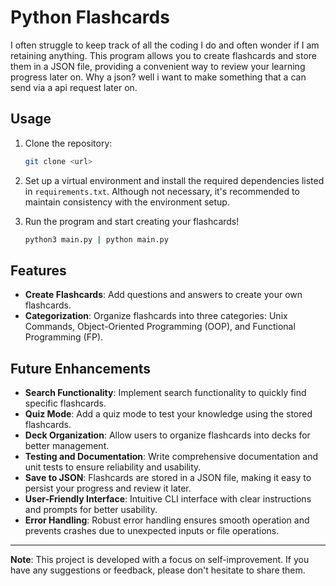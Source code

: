 
# Python Flashcards

I often struggle to keep track of all the coding I do and often wonder if I am retaining anything. This program allows you to create flashcards and store them in a JSON file, providing a convenient way to review your learning progress later on. Why a json? well i want to make something that a can send via a api request later on.

## Usage

1. Clone the repository:

    ```bash
    git clone <url>
    ```

2. Set up a virtual environment and install the required dependencies listed in `requirements.txt`. Although not necessary, it's recommended to maintain consistency with the environment setup.

3. Run the program and start creating your flashcards!

    ```bash
    python3 main.py | python main.py
    ```


## Features

- **Create Flashcards**: Add questions and answers to create your own flashcards.
- **Categorization**: Organize flashcards into three categories: Unix Commands, Object-Oriented Programming (OOP), and Functional Programming (FP).

## Future Enhancements

- **Search Functionality**: Implement search functionality to quickly find specific flashcards.
- **Quiz Mode**: Add a quiz mode to test your knowledge using the stored flashcards.
- **Deck Organization**: Allow users to organize flashcards into decks for better management.
- **Testing and Documentation**: Write comprehensive documentation and unit tests to ensure reliability and usability.
- **Save to JSON**: Flashcards are stored in a JSON file, making it easy to persist your progress and review it later.
- **User-Friendly Interface**: Intuitive CLI interface with clear instructions and prompts for better usability.
- **Error Handling**: Robust error handling ensures smooth operation and prevents crashes due to unexpected inputs or file operations.


---

**Note**: This project is developed with a focus on self-improvement. If you have any suggestions or feedback, please don't hesitate to share them.

